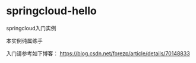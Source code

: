 # springcloud-hello
springcloud入门实例

本实例纯属练手

入门请参考如下博客：
https://blog.csdn.net/forezp/article/details/70148833
